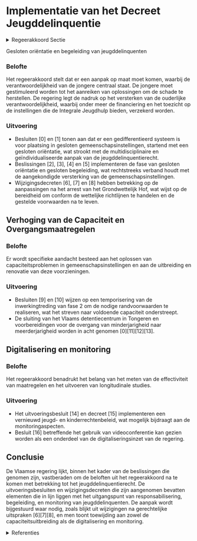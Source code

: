 # Implementatie van het Decreet Jeugddelinquentie

<details>
        <summary>Regeerakkoord Sectie </summary>
        <p>3.2.1 Implementatie van het Decreet Jeugddelinquentie De 6de staatshervorming maakte Vlaanderen bevoegd voor het bepalen van de aard van de maatregelen voor minderjarigen die delicten plegen, de spelregels inzake de vroegere federale gesloten jeugdinstellingen en de uithandengeving. Het decreet m.b.t. het jeugddelinquentierecht is de Vlaamse invulling van deze bevoegdheden. Centraal staat de verantwoordelijkheid van de jongere. We houden rekening met de ernst van de feiten en de maturiteit van de jongere en versterken de rol van de opvoedingsverantwoordelijken. De basisgedachte is dat de minderjarige pleger van een jeugddelict geresponsabiliseerd wordt en zelf oplossingen aanreikt voor het herstellen van de veroorzaakte schade. Het slachtoffer krijgt hierbij een prominente plaats. Tot slot leggen we de nadruk op het versterken van de ouderlijke verantwoordelijkheid. De minister bevoegd voor Welzijn staat in voor de financiering, erkenning en toezicht op de private en publieke organisaties die het aanbod in het kader van Integrale Jeugdhulp en het jeugddelinquentierecht organiseren. De Vlaamse minister bevoegd voor Justitie en Handhaving zal mee toezien op de realisatie van de benodigde capaciteit in het kader van het decreet Jeugddelinquentie recht, alsook de uitvoering van de andere maatregelen bewaken. De minister bevoegd voor Justitie en Hand having organiseert o.m. de elektronische monitoring zoals voorzien in het decreet op jeugddelinquentie en zal ook een interventie-databank creëren die toelaat om de effectivi-teit van opgelegde maat regelen te meten, longitudinale studies uit te voeren en de nodige beleidsconclusies hieraan vast te knopen. Om over de nodige data te be schikken is de medewerking van de federale overheid en lokale overheid onontbeerlijk. De minister bevoegd voor Justitie en Hand-having neemt bijkomende acties in het kader van minderjarige veelplegers. Hij dringt bij de opmaak van de nieuwe Kadernota Integrale Veiligheid aan op de systematische opvolging van deze doelgroep. Door innovatie, bijsturing van interventies en samenwerking tussen welzijn, politionele diensten en justitiële actoren dringen we de hoge recidivegraad terug en pakken we het gevoel van straffeloosheid aan. Wanneer er sprake is van delinquent gedrag, mede als gevolg van een verontrus-tende thuissituatie, voorzien we in een integrale ketenaanpak in overleg met de bevoegde instanties. We werken aan casus-overleg waarbij de deelnemers gegevens met elkaar kunnen delen ondanks hun beroepsgeheim, teneinde tot een gezamen-lijke en integrale aanpak te komen die reeds succesvol wordt toegepast in enkele steden. Op die manier kan een globaal beeld van de minderjarige worden gevormd door het samenleggen van de relevante informatie van onder meer welzijns- , onderwijs- , politionele en lokale partners. Dit maakt een afgestemde, geïntegreerde aanpak mogelijk waarbij zowel het voor-komen van nieuwe feiten als het welzijn van de minderjarige centraal staan. De in- en uitstroom van de gemeenschaps-instellingen brengen we helder in kaart zodat er snel kan ingespeeld worden op eventuele capaciteitsproblemen. We waken over de uitrol van de renovatie en uitbrei-ding en sturen bij waar nodig. Het Vlaams detentiecentrum in Tongeren sluit deze regeerperiode definitief de deuren. Bijzondere aandacht gaat uit naar de overgang van minderjarigheid naar meer-derjarigheid zodat een adequate opvolging van de jongvolwassene gewaarborgd blijft. </p>
        </details> 

Gesloten oriëntatie en begeleiding van jeugddelinquenten

### Belofte
Het regeerakkoord stelt dat er een aanpak op maat moet komen, waarbij de verantwoordelijkheid van de jongere centraal staat. De jongere moet gestimuleerd worden tot het aanreiken van oplossingen om de schade te herstellen. De regering legt de nadruk op het versterken van de ouderlijke verantwoordelijkheid, waarbij onder meer de financiering en het toezicht op de instellingen die de Integrale Jeugdhulp bieden, verzekerd worden.

### Uitvoering
- Besluiten \[0\] en \[1\] tonen aan dat er een gedifferentieerd systeem is voor plaatsing in gesloten gemeenschapsinstellingen, startend met een gesloten oriëntatie, wat strookt met de multidisciplinaire en geïndividualiseerde aanpak van de jeugddelinquentierecht.
- Beslissingen \[2\], \[3\], \[4\] en \[5\] implementeren de fase van gesloten oriëntatie en gesloten begeleiding, wat rechtstreeks verband houdt met de aangekondigde versterking van de gemeenschapsinstellingen.
- Wijzigingsdecreten \[6\], \[7\] en \[8\] hebben betrekking op de aanpassingen na het arrest van het Grondwettelijk Hof, wat wijst op de bereidheid om conform de wettelijke richtlijnen te handelen en de gestelde voorwaarden na te leven.

## Verhoging van de Capaciteit en Overgangsmaatregelen

### Belofte
Er wordt specifieke aandacht besteed aan het oplossen van capaciteitsproblemen in gemeenschapsinstellingen en aan de uitbreiding en renovatie van deze voorzieningen.

### Uitvoering
- Besluiten \[9\] en \[10\] wijzen op een temporisering van de inwerkingtreding van fase 2 om de nodige randvoorwaarden te realiseren, wat het streven naar voldoende capaciteit onderstreept.
- De sluiting van het Vlaams detentiecentrum in Tongeren en voorbereidingen voor de overgang van minderjarigheid naar meerderjarigheid worden in acht genomen \[0\]\[11\]\[12\]\[13\].

## Digitalisering en monitoring

### Belofte
Het regeerakkoord benadrukt het belang van het meten van de effectiviteit van maatregelen en het uitvoeren van longitudinale studies.

### Uitvoering
- Het uitvoeringsbesluit \[14\] en decreet \[15\] implementeren een vernieuwd jeugd- en kinderrechtenbeleid, wat mogelijk bijdraagt aan de monitoringaspecten.
- Besluit \[16\] betreffende het gebruik van videoconferentie kan gezien worden als een onderdeel van de digitaliseringsinzet van de regering.

## Conclusie
De Vlaamse regering lijkt, binnen het kader van de beslissingen die genomen zijn, vastberaden om de beloften uit het regeerakkoord na te komen met betrekking tot het jeugddelinquentierecht. De uitvoeringsbesluiten en wijzigingsdecreten die zijn aangenomen bevatten elementen die in lijn liggen met het uitgangspunt van responsabilisering, begeleiding, en monitoring van jeugddelinquenten. De aanpak wordt bijgestuurd waar nodig, zoals blijkt uit wijzigingen na gerechtelijke uitspraken \[6\]\[7\]\[8\], en men toont toewijding aan zowel de capaciteitsuitbreiding als de digitalisering en monitoring.

<details>
        <summary> Referenties</summary>
        **[\[0\]](https://beslissingenvlaamseregering.vlaanderen.be/?search=Uitvoeringsbesluit%20decreet%20Jeugddelinquentie%3A%20Organisatie%20afdelingen%20gesloten%20ori%C3%ABntatie%20en%20gesloten%20begeleiding&dateOption=select&startDate=2022-09-16T08%3A00%3A00Z&endDate=2022-09-16T08%3A00%3A00Z)** : **(2022-09-16)** Uitvoeringsbesluit decreet Jeugddelinquentie: Organisatie afdelingen gesloten oriëntatie en gesloten begeleiding 

**[\[1\]](https://beslissingenvlaamseregering.vlaanderen.be/?search=Uitvoeringsbesluit%20decreet%20Jeugddelinquentie%3A%20Organisatie%20afdelingen%20gesloten%20ori%C3%ABntatie%20en%20gesloten%20begeleiding&dateOption=select&startDate=2022-07-15T08%3A00%3A00Z&endDate=2022-07-15T08%3A00%3A00Z)** : **(2022-07-15)** Uitvoeringsbesluit decreet Jeugddelinquentie: Organisatie afdelingen gesloten oriëntatie en gesloten begeleiding 

**[\[2\]](https://beslissingenvlaamseregering.vlaanderen.be/?search=Inwerkingtreding%20van%20de%20gesloten%20ori%C3%ABntatie%20en%20de%20gesloten%20begeleiding%20in%20de%20gemeenschapsinstellingen&dateOption=select&startDate=2022-03-25T09%3A00%3A00Z&endDate=2022-03-25T09%3A00%3A00Z)** : **(2022-03-25)** Inwerkingtreding van de gesloten oriëntatie en de gesloten begeleiding in de gemeenschapsinstellingen 

**[\[3\]](https://beslissingenvlaamseregering.vlaanderen.be/?search=Wijziging%20decreet%20rechtspositie%20minderjarige%20in%20de%20integrale%20jeugdhulp&dateOption=select&startDate=2023-06-02T08%3A00%3A00Z&endDate=2023-06-02T08%3A00%3A00Z)** : **(2023-06-02)** Wijziging decreet rechtspositie minderjarige in de integrale jeugdhulp 

**[\[4\]](https://beslissingenvlaamseregering.vlaanderen.be/?search=Wijziging%20decreet%20rechtspositie%20minderjarige%20in%20de%20integrale%20jeugdhulp&dateOption=select&startDate=2023-10-13T08%3A00%3A00Z&endDate=2023-10-13T08%3A00%3A00Z)** : **(2023-10-13)** Wijziging decreet rechtspositie minderjarige in de integrale jeugdhulp 

**[\[5\]](https://beslissingenvlaamseregering.vlaanderen.be/?search=Inwerkingtreding%20van%20de%20gesloten%20ori%C3%ABntatie%20en%20de%20gesloten%20begeleiding%20in%20de%20gemeenschapsinstellingen&dateOption=select&startDate=2021-12-17T09%3A00%3A00Z&endDate=2021-12-17T09%3A00%3A00Z)** : **(2021-12-17)** Inwerkingtreding van de gesloten oriëntatie en de gesloten begeleiding in de gemeenschapsinstellingen 

**[\[6\]](https://beslissingenvlaamseregering.vlaanderen.be/?search=Wijzigingsdecreet%20jeugddelinquentierecht%3A%20Langdurige%20gesloten%20begeleiding&dateOption=select&startDate=2021-06-04T08%3A00%3A00Z&endDate=2021-06-04T08%3A00%3A00Z)** : **(2021-06-04)** Wijzigingsdecreet jeugddelinquentierecht: Langdurige gesloten begeleiding 

**[\[7\]](https://beslissingenvlaamseregering.vlaanderen.be/?search=Wijzigingsdecreet%20jeugddelinquentierecht%3A%20Langdurige%20gesloten%20begeleiding&dateOption=select&startDate=2021-03-19T09%3A00%3A00Z&endDate=2021-03-19T09%3A00%3A00Z)** : **(2021-03-19)** Wijzigingsdecreet jeugddelinquentierecht: Langdurige gesloten begeleiding 

**[\[8\]](https://beslissingenvlaamseregering.vlaanderen.be/?search=Wijzigingsdecreet%20jeugddelinquentierecht%3A%20Langdurige%20gesloten%20begeleiding&dateOption=select&startDate=2021-11-19T09%3A00%3A00Z&endDate=2021-11-19T09%3A00%3A00Z)** : **(2021-11-19)** Wijzigingsdecreet jeugddelinquentierecht: Langdurige gesloten begeleiding 

**[\[9\]](https://beslissingenvlaamseregering.vlaanderen.be/?search=Inwerkingtreding%20van%20de%20gesloten%20ori%C3%ABntatie%20en%20de%20gesloten%20begeleiding%20in%20de%20gemeenschapsinstellingen&dateOption=select&startDate=2022-06-10T08%3A00%3A00Z&endDate=2022-06-10T08%3A00%3A00Z)** : **(2022-06-10)** Inwerkingtreding van de gesloten oriëntatie en de gesloten begeleiding in de gemeenschapsinstellingen 

**[\[10\]](https://beslissingenvlaamseregering.vlaanderen.be/?search=Decreet%20inwerkingtreding%20gesloten%20ori%C3%ABntatie%20en%20gesloten%20begeleiding%20gemeenschapsinstellingen&dateOption=select&startDate=2022-07-15T08%3A00%3A00Z&endDate=2022-07-15T08%3A00%3A00Z)** : **(2022-07-15)** Decreet inwerkingtreding gesloten oriëntatie en gesloten begeleiding gemeenschapsinstellingen 

**[\[11\]](https://beslissingenvlaamseregering.vlaanderen.be/?search=Wijziging%20decreet%20Jeugddelinquentierecht%3A%20opheffing%20leeftijdsgrens%20en%20mogelijkheid%20elektronische%20monitoring%20in%20de%20fase%20van%20de%20voorlopige%20rechtspleging&dateOption=select&startDate=2023-10-13T08%3A00%3A00Z&endDate=2023-10-13T08%3A00%3A00Z)** : **(2023-10-13)** Wijziging decreet Jeugddelinquentierecht: opheffing leeftijdsgrens en mogelijkheid elektronische monitoring in de fase van de voorlopige rechtspleging 

**[\[12\]](https://beslissingenvlaamseregering.vlaanderen.be/?search=Wijziging%20decreet%20Jeugddelinquentierecht%3A%20opheffing%20leeftijdsgrens%20en%20mogelijkheid%20elektronische%20monitoring%20in%20de%20fase%20van%20de%20voorlopige%20rechtspleging&dateOption=select&startDate=2023-07-07T09%3A00%3A00Z&endDate=2023-07-07T09%3A00%3A00Z)** : **(2023-07-07)** Wijziging decreet Jeugddelinquentierecht: opheffing leeftijdsgrens en mogelijkheid elektronische monitoring in de fase van de voorlopige rechtspleging 

**[\[13\]](https://beslissingenvlaamseregering.vlaanderen.be/?search=Continuering%20overloopcapaciteit%20detentiecentrum%20De%20Wijngaard%20%0ATongeren&dateOption=select&startDate=2020-02-21T09%3A00%3A00Z&endDate=2020-02-21T09%3A00%3A00Z)** : **(2020-02-21)** Continuering overloopcapaciteit detentiecentrum De Wijngaard 
Tongeren 

**[\[14\]](https://beslissingenvlaamseregering.vlaanderen.be/?search=Uitvoeringsbesluit%20decreet%20jeugd-%20en%20kinderrechtenbeleid&dateOption=select&startDate=2020-09-25T08%3A00%3A00Z&endDate=2020-09-25T08%3A00%3A00Z)** : **(2020-09-25)** Uitvoeringsbesluit decreet jeugd- en kinderrechtenbeleid 

**[\[15\]](https://beslissingenvlaamseregering.vlaanderen.be/?search=Decreet%20jeugddeliquentierecht%20-%20voorbereidende%20rechtspleging&dateOption=select&startDate=2020-07-17T08%3A00%3A00Z&endDate=2020-07-17T08%3A00%3A00Z)** : **(2020-07-17)** Decreet jeugddeliquentierecht - voorbereidende rechtspleging 

**[\[16\]](https://beslissingenvlaamseregering.vlaanderen.be/?search=Gebruik%20videoconferentie%20verschijning%20voor%20jeugdrechtbank%20minderjarige%20verdachten%20en%20delictplegers&dateOption=select&startDate=2020-07-17T08%3A00%3A00Z&endDate=2020-07-17T08%3A00%3A00Z)** : **(2020-07-17)** Gebruik videoconferentie verschijning voor jeugdrechtbank minderjarige verdachten en delictplegers 
        </details> 

